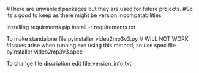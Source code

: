 #There are unwanted packages but they are used for future projects.
#So its's good to keep as there might be version incompatabilities

Installing requirments
	pip install -r requirements.txt

To make standalone file	
	pyinstaller video2mp3v3.py // WILL NOT WORK
#Issues arise when running exe using this method, so use spec file
	pyinstaller video2mp3v3.spec

To change file discription edit file_version_info.txt
